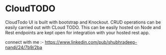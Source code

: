 CloudTODO
=========

CloudTodo UI is built with bootstrap and Knockout. 
CRUD operations can be easily carried out with CLoud TODO. This can be easily hosted on Node and Rest endpoints are kept open for integration with your hosted rest app.


connect with me :-
https://www.linkedin.com/pub/shubhradeep-nandi/24/7b9/2ba
